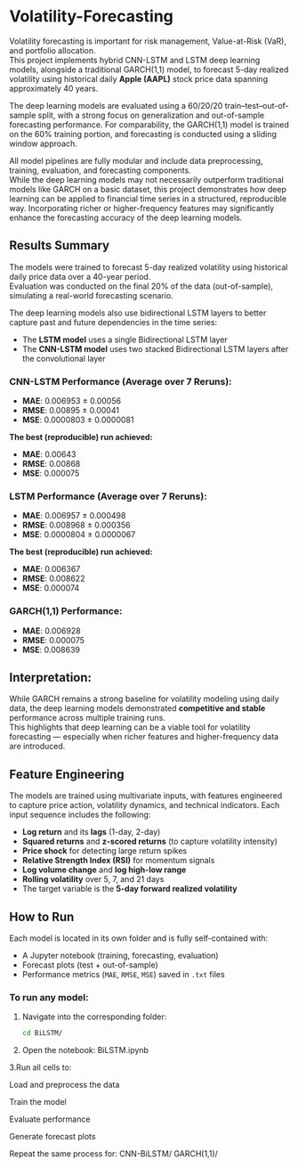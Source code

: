 # Volatility-Forecasting

Volatility forecasting is important for risk management, Value-at-Risk (VaR), and portfolio allocation.  
This project implements hybrid CNN-LSTM and LSTM deep learning models, alongside a traditional GARCH(1,1) model, to forecast 5-day realized volatility using historical daily **Apple (AAPL)** stock price data spanning approximately 40 years.

The deep learning models are evaluated using a 60/20/20 train–test–out-of-sample split, with a strong focus on generalization and out-of-sample forecasting performance. For comparability, the GARCH(1,1) model is trained on the 60% training portion, and forecasting is conducted using a sliding window approach.

All model pipelines are fully modular and include data preprocessing, training, evaluation, and forecasting components.  
While the deep learning models may not necessarily outperform traditional models like GARCH on a basic dataset, this project demonstrates how deep learning can be applied to financial time series in a structured, reproducible way. Incorporating richer or higher-frequency features may significantly enhance the forecasting accuracy of the deep learning models.

## Results Summary

The models were trained to forecast 5-day realized volatility using historical daily price data over a 40-year period.  
Evaluation was conducted on the final 20% of the data (out-of-sample), simulating a real-world forecasting scenario.

The deep learning models also use bidirectional LSTM layers to better capture past and future dependencies in the time series:
- The **LSTM model** uses a single Bidirectional LSTM layer  
- The **CNN-LSTM model** uses two stacked Bidirectional LSTM layers after the convolutional layer

### CNN-LSTM Performance (Average over 7 Reruns):
- **MAE**: 0.006953 ± 0.00056  
- **RMSE**: 0.00895 ± 0.00041 
- **MSE**:  0.0000803 ± 0.0000081

**The best (reproducible) run achieved:**
- **MAE**: 0.00643  
- **RMSE**: 0.00868
- **MSE**: 0.000075

### LSTM Performance (Average over 7 Reruns):
- **MAE**: 0.006957 ± 0.000498   
- **RMSE**: 0.008968 ± 0.000356  
- **MSE**: 0.0000804 ± 0.0000067 

**The best (reproducible) run achieved:**
- **MAE**: 0.006367   
- **RMSE**: 0.008622 
- **MSE**: 0.000074
  
### GARCH(1,1) Performance:
- **MAE**: 0.006928   
- **RMSE**: 0.000075   
- **MSE**: 0.008639  

## Interpretation:
While GARCH remains a strong baseline for volatility modeling using daily data, the deep learning models demonstrated **competitive and stable** performance across multiple training runs.  
This highlights that deep learning can be a viable tool for volatility forecasting — especially when richer features and higher-frequency data are introduced.

## Feature Engineering

The models are trained using multivariate inputs, with features engineered to capture price action, volatility dynamics, and technical indicators. Each input sequence includes the following:
- **Log return** and its **lags** (1-day, 2-day)
- **Squared returns** and **z-scored returns** (to capture volatility intensity)
- **Price shock** for detecting large return spikes
- **Relative Strength Index (RSI)** for momentum signals
- **Log volume change** and **log high-low range**
- **Rolling volatility** over 5, 7, and 21 days
- The target variable is the **5-day forward realized volatility**

## How to Run

Each model is located in its own folder and is fully self-contained with:
- A Jupyter notebook (training, forecasting, evaluation)
- Forecast plots (test + out-of-sample)
- Performance metrics (`MAE`, `RMSE`, `MSE`) saved in `.txt` files

### To run any model:
1. Navigate into the corresponding folder:
   ```bash
   cd BiLSTM/
2. Open the notebook:
   BiLSTM.ipynb

3.Run all cells to:

  Load and preprocess the data

  Train the model

  Evaluate performance

  Generate forecast plots

Repeat the same process for:
  CNN-BiLSTM/
  GARCH(1,1)/

